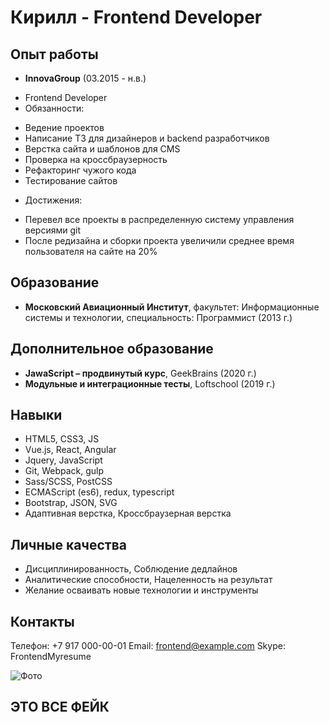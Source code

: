 # Кирилл - Frontend Developer

## Опыт работы
- **InnovaGroup** (03.2015 - н.в.)
 * Frontend Developer
 * Обязанности:
 - Ведение проектов
 - Написание ТЗ для дизайнеров и backend разработчиков
 - Верстка сайта и шаблонов для CMS
 - Проверка на кроссбраузерность
 - Рефакторинг чужого кода
 - Тестирование сайтов
 * Достижения:
 - Перевел все проекты в распределенную систему управления версиями git
 - После редизайна и сборки проекта увеличили среднее время пользователя на сайте на 20%

## Образование
- **Московский Авиационный Институт**, факультет: Информационные системы и технологии, специальность: Программист (2013 г.)

## Дополнительное образование
- **JawaScript – продвинутый курс**, GeekBrains (2020 г.)
- **Модульные и интеграционные тесты**, Loftschool (2019 г.)

## Навыки
- HTML5, CSS3, JS
- Vue.js, React, Angular
- Jquery, JavaScript
- Git, Webpack, gulp
- Sass/SCSS, PostCSS
- ECMAScript (es6), redux, typescript
- Bootstrap, JSON, SVG
- Адаптивная верстка, Кроссбраузерная верстка

## Личные качества
- Дисциплинированность, Соблюдение дедлайнов
- Аналитические способности, Нацеленность на результат
- Желание осваивать новые технологии и инструменты

## Контакты
Телефон: +7 917 000-00-01
Email: frontend@example.com
Skype: FrontendMyresume

![Фото](https://ya.ru/images/search?text=фото+программист&img_url=https%3A%2F%2Fcentraldecursos.com%2Fwp-content%2Fuploads%2F2020%2F09%2FCurso-de-agente-patrimonial.jpg&pos=1&rpt=simage&stype=image&lr=11000&parent-reqid=1720796317110586-12291057032712980380-balancer-l7leveler-kubr-yp-klg-201-BAL&source=serp "Кирилл")

## ЭТО ВСЕ ФЕЙК